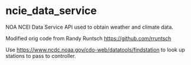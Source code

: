 # ncie_data_service
NOA NCEI Data Service API used to obtain weather and climate data.

Modified orig code from Randy Runtsch https://github.com/rruntsch

Use https://www.ncdc.noaa.gov/cdo-web/datatools/findstation to look up stations to pass to controller.
